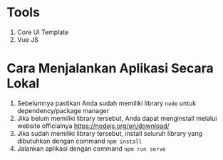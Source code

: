 Tools
================================
1. Core UI Template
2. Vue JS

Cara Menjalankan Aplikasi Secara Lokal
=============================================
1. Sebelumnya pastikan Anda sudah memiliki library ``node`` untuk dependency/package manager
2. Jika belum memiliki library tersebut, Anda dapat menginstall melalui website officialnya https://nodejs.org/en/download/
3. Jika sudah memiliki library tersebut, install seluruh library yang dibutuhkan dengan command ```npm install```
4. Jalankan aplikasi dengan command ```npm run serve```
